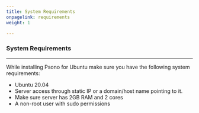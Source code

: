```yaml
---
title: System Requirements
onpagelink: requirements
weight: 1

---
```


### **System Requirements**
-------------------

While installing Psono for Ubuntu make sure you have the following system requirements:

- Ubuntu 20.04
- Server access through static IP or a domain/host name pointing to it.
- Make sure server has 2GB RAM and 2 cores
- A non-root user with sudo permissions
 
